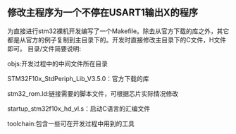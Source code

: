 修改主程序为一个不停在USART1输出X的程序
-----------------------------------------------------------------------------------------------------------------------------------------------
为直接进行stm32裸机开发编写了一个Makefile。除去从官方下载的库之外，其它都是从官方的例子复制到主目录下的。开发时直接修改主目录下的C文件，H文件即可。
目录/文件简要说明:

objs:开发过程中的中间文件所在目录

STM32F10x_StdPeriph_Lib_V3.5.0：官方下载的库

stm32_rom.ld:链接需要的脚本文件，可根据芯片实际情况修改

startup_stm32f10x_hd_vl.s：启动C语言的汇编文件

toolchain:包含一些可在开发过程中用到的工具
